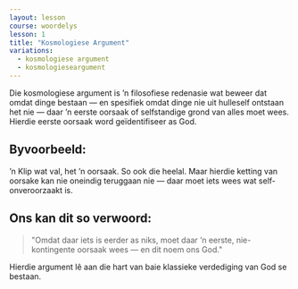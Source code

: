 ```yaml
---
layout: lesson
course: woordelys
lesson: 1
title: "Kosmologiese Argument"
variations:
  - kosmologiese argument
  - kosmologieseargument
---
```


Die kosmologiese argument is ’n filosofiese redenasie wat beweer dat omdat dinge bestaan — en spesifiek omdat dinge nie uit hulleself ontstaan het nie — daar ’n eerste oorsaak of selfstandige grond van alles moet wees. Hierdie eerste oorsaak word geïdentifiseer as God.

## Byvoorbeeld:

’n Klip wat val, het ’n oorsaak. So ook die heelal. Maar hierdie ketting van oorsake kan nie oneindig teruggaan nie — daar moet iets wees wat self-onveroorzaakt is.

## Ons kan dit so verwoord:

> "Omdat daar iets is eerder as niks, moet daar ’n eerste, nie-kontingente oorsaak wees — en dit noem ons God."

Hierdie argument lê aan die hart van baie klassieke verdediging van God se bestaan.